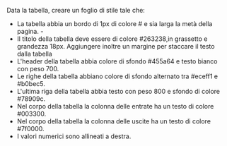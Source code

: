 Data la tabella, creare un foglio di stile tale che:
 - La tabella abbia un bordo di 1px di colore # e sia larga la metà della pagina. -
 - Il titolo della tabella deve essere di colore #263238,in grassetto e grandezza 18px. Aggiungere inoltre un margine per staccare il testo dalla tabella
 - L'header della tabella abbia colore di sfondo #455a64 e testo bianco con peso 700.
 - Le righe della tabella abbiano colore di sfondo alternato tra #eceff1 e #b0bec5.
 - L'ultima riga della tabella abbia testo con peso 800 e sfondo di colore #78909c.
 - Nel corpo della tabella la colonna delle entrate ha un testo di colore #003300.
 - Nel corpo della tabella la colonna delle uscite ha un testo di colore #7f0000.
 - I valori numerici sono allineati a destra.
